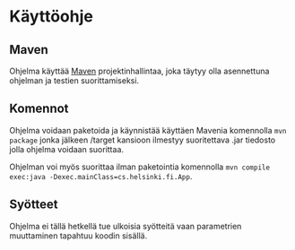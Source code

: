 # Käyttöohje

## Maven

Ohjelma käyttää [Maven](https://maven.apache.org/) projektinhallintaa, joka täytyy olla asennettuna ohjelman ja testien suorittamiseksi.

## Komennot

Ohjelma voidaan paketoida ja käynnistää käyttäen Mavenia komennolla `mvn package` jonka jälkeen /target kansioon ilmestyy suoritettava .jar tiedosto jolla ohjelma voidaan suorittaa.

Ohjelman voi myös suorittaa ilman paketointia komennolla `mvn compile exec:java -Dexec.mainClass=cs.helsinki.fi.App`.

## Syötteet

Ohjelma ei tällä hetkellä tue ulkoisia syötteitä vaan parametrien muuttaminen tapahtuu koodin sisällä.
